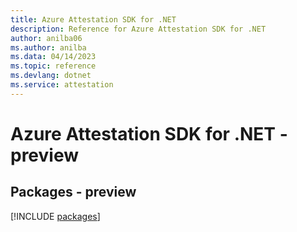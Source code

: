 ```yaml
---
title: Azure Attestation SDK for .NET
description: Reference for Azure Attestation SDK for .NET
author: anilba06
ms.author: anilba
ms.data: 04/14/2023
ms.topic: reference
ms.devlang: dotnet
ms.service: attestation
---
```

# Azure Attestation SDK for .NET - preview
## Packages - preview
[!INCLUDE [packages](attestation-index.md)]